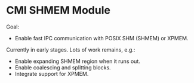 # CMI SHMEM Module

Goal:
- Enable fast IPC communication with POSIX SHM (SHMEM) or XPMEM.

Currently in early stages. Lots of work remains, e.g.:
- Enable expanding SHMEM region when it runs out.
- Enable coalescing and splitting blocks.
- Integrate support for XPMEM.
